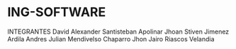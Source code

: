 # ING-SOFTWARE
INTEGRANTES
David Alexander Santisteban Apolinar
Jhoan Stiven Jimenez Ardila
Andres Julian Mendivelso Chaparro
Jhon Jairo Riascos Velandia
